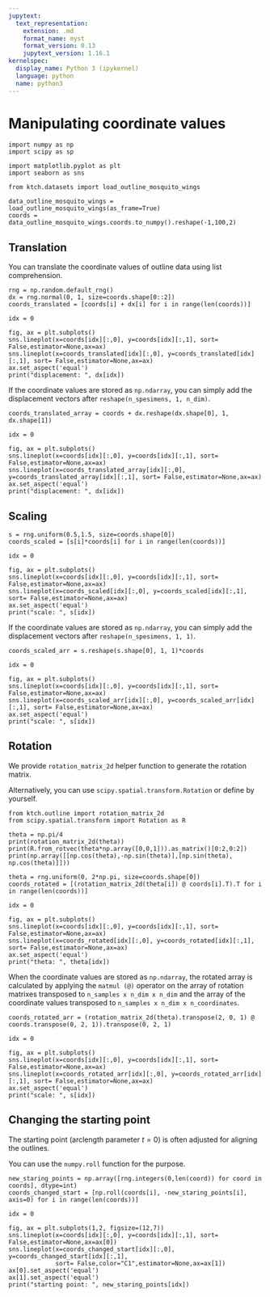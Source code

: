 ```yaml
---
jupytext:
  text_representation:
    extension: .md
    format_name: myst
    format_version: 0.13
    jupytext_version: 1.16.1
kernelspec:
  display_name: Python 3 (ipykernel)
  language: python
  name: python3
---
```


# Manipulating coordinate values

```{code-cell} ipython3
import numpy as np
import scipy as sp

import matplotlib.pyplot as plt
import seaborn as sns

from ktch.datasets import load_outline_mosquito_wings
```

```{code-cell} ipython3
data_outline_mosquito_wings = load_outline_mosquito_wings(as_frame=True)
coords = data_outline_mosquito_wings.coords.to_numpy().reshape(-1,100,2)
```

## Translation

You can translate the coordinate values of outline data using list comprehension.

```{code-cell} ipython3
rng = np.random.default_rng()
dx = rng.normal(0, 1, size=coords.shape[0::2])
coords_translated = [coords[i] + dx[i] for i in range(len(coords))]
```

```{code-cell} ipython3
idx = 0

fig, ax = plt.subplots()
sns.lineplot(x=coords[idx][:,0], y=coords[idx][:,1], sort= False,estimator=None,ax=ax)
sns.lineplot(x=coords_translated[idx][:,0], y=coords_translated[idx][:,1], sort= False,estimator=None,ax=ax)
ax.set_aspect('equal')
print("displacement: ", dx[idx])
```

If the coordinate values are stored as `np.ndarray`, 
you can simply add the displacement vectors after `reshape(n_spesimens, 1, n_dim)`.

```{code-cell} ipython3
coords_translated_array = coords + dx.reshape(dx.shape[0], 1, dx.shape[1])

idx = 0

fig, ax = plt.subplots()
sns.lineplot(x=coords[idx][:,0], y=coords[idx][:,1], sort= False,estimator=None,ax=ax)
sns.lineplot(x=coords_translated_array[idx][:,0], y=coords_translated_array[idx][:,1], sort= False,estimator=None,ax=ax)
ax.set_aspect('equal')
print("displacement: ", dx[idx])
```

## Scaling

```{code-cell} ipython3
s = rng.uniform(0.5,1.5, size=coords.shape[0])
coords_scaled = [s[i]*coords[i] for i in range(len(coords))]
```

```{code-cell} ipython3
idx = 0

fig, ax = plt.subplots()
sns.lineplot(x=coords[idx][:,0], y=coords[idx][:,1], sort= False,estimator=None,ax=ax)
sns.lineplot(x=coords_scaled[idx][:,0], y=coords_scaled[idx][:,1], sort= False,estimator=None,ax=ax)
ax.set_aspect('equal')
print("scale: ", s[idx])
```

If the coordinate values are stored as `np.ndarray`, 
you can simply add the displacement vectors after `reshape(n_spesimens, 1, 1)`.

```{code-cell} ipython3
coords_scaled_arr = s.reshape(s.shape[0], 1, 1)*coords

idx = 0

fig, ax = plt.subplots()
sns.lineplot(x=coords[idx][:,0], y=coords[idx][:,1], sort= False,estimator=None,ax=ax)
sns.lineplot(x=coords_scaled_arr[idx][:,0], y=coords_scaled_arr[idx][:,1], sort= False,estimator=None,ax=ax)
ax.set_aspect('equal')
print("scale: ", s[idx])
```

## Rotation
We provide `rotation_matrix_2d` helper function to generate the rotation matrix.

Alternatively, you can use `scipy.spatial.transform.Rotation` or define by yourself.

```{code-cell} ipython3
from ktch.outline import rotation_matrix_2d
from scipy.spatial.transform import Rotation as R
```

```{code-cell} ipython3
theta = np.pi/4
print(rotation_matrix_2d(theta))
print(R.from_rotvec(theta*np.array([0,0,1])).as_matrix()[0:2,0:2])
print(np.array([[np.cos(theta),-np.sin(theta)],[np.sin(theta), np.cos(theta)]]))
```

```{code-cell} ipython3
theta = rng.uniform(0, 2*np.pi, size=coords.shape[0])
coords_rotated = [(rotation_matrix_2d(theta[i]) @ coords[i].T).T for i in range(len(coords))]
```

```{code-cell} ipython3
idx = 0

fig, ax = plt.subplots()
sns.lineplot(x=coords[idx][:,0], y=coords[idx][:,1], sort= False,estimator=None,ax=ax)
sns.lineplot(x=coords_rotated[idx][:,0], y=coords_rotated[idx][:,1], sort= False,estimator=None,ax=ax)
ax.set_aspect('equal')
print("theta: ", theta[idx])
```

When the coordinate values are stored as `np.ndarray`, 
the rotated array is calculated by applying the `matmul (@)` operator on the array of rotation matrixes transposed to `n_samples x n_dim x n_dim` and the array of the coordinate values transposed to `n_samples x n_dim x n_coordinates`.

```{code-cell} ipython3
coords_rotated_arr = (rotation_matrix_2d(theta).transpose(2, 0, 1) @ coords.transpose(0, 2, 1)).transpose(0, 2, 1)

idx = 0

fig, ax = plt.subplots()
sns.lineplot(x=coords[idx][:,0], y=coords[idx][:,1], sort= False,estimator=None,ax=ax)
sns.lineplot(x=coords_rotated_arr[idx][:,0], y=coords_rotated_arr[idx][:,1], sort= False,estimator=None,ax=ax)
ax.set_aspect('equal')
print("scale: ", s[idx])
```

## Changing the starting point
The starting point (arclength parameter $t = 0$) is often adjusted for aligning the outlines.

You can use the `numpy.roll` function for the purpose.

```{code-cell} ipython3
new_staring_points = np.array([rng.integers(0,len(coord)) for coord in coords], dtype=int)
coords_changed_start = [np.roll(coords[i], -new_staring_points[i], axis=0) for i in range(len(coords))]
```

```{code-cell} ipython3
idx = 0

fig, ax = plt.subplots(1,2, figsize=(12,7))
sns.lineplot(x=coords[idx][:,0], y=coords[idx][:,1], sort= False,estimator=None,ax=ax[0])
sns.lineplot(x=coords_changed_start[idx][:,0], y=coords_changed_start[idx][:,1], 
             sort= False,color="C1",estimator=None,ax=ax[1])
ax[0].set_aspect('equal')
ax[1].set_aspect('equal')
print("starting point: ", new_staring_points[idx])
```
